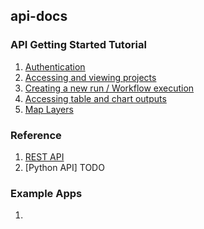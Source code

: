 ## api-docs

### API Getting Started Tutorial
  1. [Authentication](https://github.com/earthblox-io/api-docs/blob/main/Documentation/v1beta/README%20Authentication.md)
  2. [Accessing and viewing projects](https://github.com/earthblox-io/api-docs/blob/main/Documentation/v1beta/Tutorials/README%20Accessing%20and%20viewing%20projects.md)
  3. [Creating a new run / Workflow execution](https://github.com/earthblox-io/api-docs/blob/main/Documentation/v1beta/Tutorials/README%20Creating%20a%20new%20run.md)
  4. [Accessing table and chart outputs](https://github.com/earthblox-io/api-docs/blob/main/Documentation/v1beta/Tutorials/README%20Accessing%20table%20outputs.md)
  5. [Map Layers](https://github.com/earthblox-io/api-docs/blob/main/Documentation/v1beta/Tutorials/README%20Creating%20a%20map%20layer.md)


### Reference 
1. [REST API](https://api.earthblox.io/docs)
2. [Python API] TODO

### Example Apps
1. 
